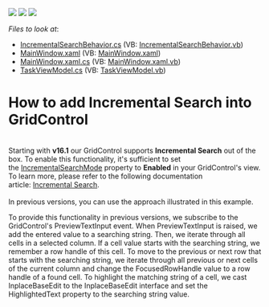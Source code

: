 <!-- default badges list -->
![](https://img.shields.io/endpoint?url=https://codecentral.devexpress.com/api/v1/VersionRange/128648008/22.2.2%2B)
[![](https://img.shields.io/badge/Open_in_DevExpress_Support_Center-FF7200?style=flat-square&logo=DevExpress&logoColor=white)](https://supportcenter.devexpress.com/ticket/details/T163003)
[![](https://img.shields.io/badge/📖_How_to_use_DevExpress_Examples-e9f6fc?style=flat-square)](https://docs.devexpress.com/GeneralInformation/403183)
<!-- default badges end -->
<!-- default file list -->
*Files to look at*:

* [IncrementalSearchBehavior.cs](./CS/IncrementalSearch/Behavior/IncrementalSearchBehavior.cs) (VB: [IncrementalSearchBehavior.vb](./VB/IncrementalSearch/Behavior/IncrementalSearchBehavior.vb))
* [MainWindow.xaml](./CS/IncrementalSearch/MainWindow.xaml) (VB: [MainWindow.xaml](./VB/IncrementalSearch/MainWindow.xaml))
* [MainWindow.xaml.cs](./CS/IncrementalSearch/MainWindow.xaml.cs) (VB: [MainWindow.xaml.vb](./VB/IncrementalSearch/MainWindow.xaml.vb))
* [TaskViewModel.cs](./CS/IncrementalSearch/ViewModel/TaskViewModel.cs) (VB: [TaskViewModel.vb](./VB/IncrementalSearch/ViewModel/TaskViewModel.vb))
<!-- default file list end -->
# How to add Incremental Search into GridControl


<p><br>Starting with <strong>v16.1</strong> our GridControl supports <strong>Incremental Search</strong> out of the box. To enable this functionality, it's sufficient to set the <a href="https://documentation.devexpress.com/WPF/DevExpress.Xpf.Grid.DataViewBase.IncrementalSearchMode.property">IncrementalSearchMode</a> property to <strong>Enabled</strong> in your GridControl's view. To learn more, please refer to the following documentation article: <a href="https://documentation.devexpress.com/WPF/118017/Controls-and-Libraries/Data-Grid/Filtering-and-Searching/Incremental-Search">Incremental Search</a>.<br><br>In previous versions, you can use the approach illustrated in this example.</p>
<p>To provide this functionality in previous versions, we subscribe to the GridControl's PreviewTextInput event. When PreviewTextInput is raised, we add the entered value to a searching string. Then, we iterate through all cells in a selected column. If a cell value starts with the searching string, we remember a row handle of this cell. To move to the previous or next row that starts with the searching string, we iterate through all previous or next cells of the current column and change the FocusedRowHandle value to a row handle of a found cell. To highlight the matching string of a cell, we cast InplaceBaseEdit to the InplaceBaseEdit interface and set the HighlightedText property to the searching string value.</p>

<br/>


